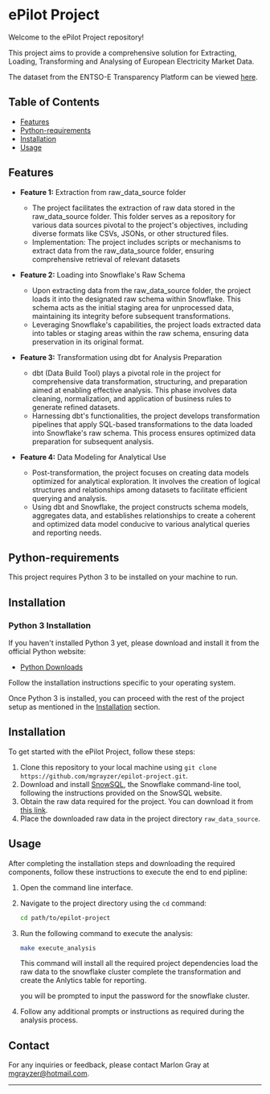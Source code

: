 # ePilot Project

Welcome to the ePilot Project repository! 

This project aims to provide a comprehensive solution for Extracting, Loading, Transforming and Analysing of European Electricity Market Data.

The dataset from the ENTSO-E Transparency Platform can be viewed [here](https://www.kaggle.com/datasets/henricuscornelis/european-unit-electricity-generation-2022-2023).

## Table of Contents
- [Features](#features)
- [Python-requirements](#Python-requirements)
- [Installation](#installation)
- [Usage](#usage)

## Features

- **Feature 1:** Extraction from raw_data_source folder
    - The project facilitates the extraction of raw data stored in the raw_data_source folder. This folder serves as a repository for various data sources pivotal to the project's objectives, including diverse formats like CSVs, JSONs, or other structured files.
    - Implementation: The project includes scripts or mechanisms to extract data from the raw_data_source folder, ensuring comprehensive retrieval of relevant datasets
- **Feature 2:**  Loading into Snowflake's Raw Schema
    - Upon extracting data from the raw_data_source folder, the project loads it into the designated raw schema within Snowflake. This schema acts as the initial staging area for unprocessed data, maintaining its integrity before subsequent transformations.
    - Leveraging Snowflake's capabilities, the project loads extracted data into tables or staging areas within the raw schema, ensuring data preservation in its original format.

- **Feature 3:** Transformation using dbt for Analysis Preparation
    - dbt (Data Build Tool) plays a pivotal role in the project for comprehensive data transformation, structuring, and preparation aimed at enabling effective analysis. This phase involves data cleaning, normalization, and application of business rules to generate refined datasets.
    - Harnessing dbt's functionalities, the project develops transformation pipelines that apply SQL-based transformations to the data loaded into Snowflake's raw schema. This process ensures optimized data preparation for subsequent analysis.
- **Feature 4:** Data Modeling for Analytical Use
    -  Post-transformation, the project focuses on creating data models optimized for analytical exploration. It involves the creation of logical structures and relationships among datasets to facilitate efficient querying and analysis.
    - Using dbt and Snowflake, the project constructs schema models, aggregates data, and establishes relationships to create a coherent and optimized data model conducive to various analytical queries and reporting needs.


## Python-requirements
This project requires Python 3 to be installed on your machine to run.
## Installation

### Python 3 Installation

If you haven't installed Python 3 yet, please download and install it from the official Python website:

- [Python Downloads](https://www.python.org/downloads/)

Follow the installation instructions specific to your operating system.

Once Python 3 is installed, you can proceed with the rest of the project setup as mentioned in the [Installation](#installation) section.

## Installation

To get started with the ePilot Project, follow these steps:

1. Clone this repository to your local machine using `git clone https://github.com/mgrayzer/epilot-project.git`.
2. Download and install [SnowSQL](https://developers.snowflake.com/snowsql/), the Snowflake command-line tool, following the instructions provided on the SnowSQL website.
3. Obtain the raw data required for the project. You can download it from [this link](https://drive.google.com/drive/folders/1S53M23-AzKS2CaRHYdtewVk36hNAR-bx).
4. Place the downloaded raw data in the project directory `raw_data_source`.

## Usage

After completing the installation steps and downloading the required components, follow these instructions to execute the end to end pipline:

1. Open the command line interface.
2. Navigate to the project directory using the `cd` command:
    ```bash
    cd path/to/epilot-project
    ```
3. Run the following command to execute the analysis:
    ```bash
    make execute_analysis
    ```
   This command will install all the required project dependencies load the raw data to the snowflake cluster complete the transformation and create the Anlytics table for reporting.
   
   you will be prompted to input the password for the snowflake cluster. 

4. Follow any additional prompts or instructions as required during the analysis process.



## Contact

For any inquiries or feedback, please contact Marlon Gray at mgrayzer@hotmail.com.

---

